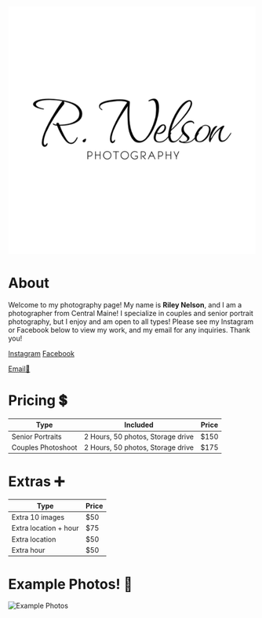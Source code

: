 ![My Logo](<Photography watermark black.png>) 
# **About**

Welcome to my photography page! My name is **Riley Nelson**, and I am a photographer from Central Maine! I specialize in couples and senior portrait photography, but I enjoy and am open to all types! Please see my Instagram or Facebook below to view my work, and my email for any inquiries. Thank you!

[Instagram](https://www.instagram.com/rnelson_photography?utm_source=ig_web_button_share_sheet&igsh=ZDNlZDc0MzIxNw==)
[Facebook](https://www.facebook.com/profile.php?id=61557623996843)

[Email📧](mailto:photo.r.nelson@gmail.com)

# **Pricing 💲**

| Type          | Included              | Price     |
|---------------|------------------------|--------------|
| Senior Portraits | 2 Hours, 50 photos, Storage drive | $150 |
| Couples Photoshoot |  2 Hours, 50 photos, Storage drive  | $175 |

# **Extras ➕**

| Type          | Price |
|---------------|------------------------|
| Extra 10 images | $50 |
| Extra location + hour | $75 |
| Extra location | $50 |
| Extra hour | $50 |

# **Example Photos! 📸**
![Example Photos](<Website Collage.png>) 
